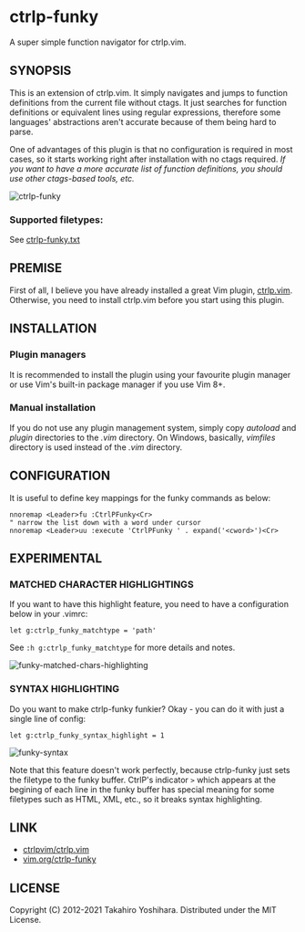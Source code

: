 ctrlp-funky
============

A super simple function navigator for ctrlp.vim.

SYNOPSIS
----------

This is an extension of ctrlp.vim. It simply navigates and jumps to function definitions from the current file without ctags. It just searches for function definitions or equivalent lines using regular expressions, therefore some languages' abstractions aren't accurate because of them being hard to parse.

One of advantages of this plugin is that no configuration is required in most cases, so it starts working right after installation with no ctags required.
*If you want to have a more accurate list of function definitions, you should use other ctags-based tools, etc.*

![ctrlp-funky][1]

### Supported filetypes:

See [ctrlp-funky.txt](https://github.com/tacahiroy/ctrlp-funky/blob/master/doc/ctrlp-funky.txt#L22)


PREMISE
----------

First of all, I believe you have already installed a great Vim plugin, [ctrlp.vim](https://github.com/ctrlpvim/ctrlp.vim).
Otherwise, you need to install ctrlp.vim before you start using this plugin.


INSTALLATION
----------

### Plugin managers
It is recommended to install the plugin using your favourite plugin manager or use Vim's built-in package manager if you use Vim 8+.

### Manual installation
If you do not use any plugin management system, simply copy _autoload_ and _plugin_ directories to the _.vim_ directory.
On Windows, basically, _vimfiles_ directory is used instead of the _.vim_ directory.


CONFIGURATION
--------------

It is useful to define key mappings for the funky commands as below:
```vim
nnoremap <Leader>fu :CtrlPFunky<Cr>
" narrow the list down with a word under cursor
nnoremap <Leader>uu :execute 'CtrlPFunky ' . expand('<cword>')<Cr>
```


EXPERIMENTAL
------------

### MATCHED CHARACTER HIGHLIGHTINGS

If you want to have this highlight feature, you need to have a configuration
below in your .vimrc:
```vim
let g:ctrlp_funky_matchtype = 'path'
```
See `:h g:ctrlp_funky_matchtype` for more details and notes.

![funky-matched-chars-highlighting][3]


### SYNTAX HIGHLIGHTING

Do you want to make ctrlp-funky funkier? Okay - you can do it with just a single line of config:
```vim
let g:ctrlp_funky_syntax_highlight = 1
```
![funky-syntax][2]

Note that this feature doesn't work perfectly, because ctrlp-funky just sets
the filetype to the funky buffer.
CtrlP's indicator `>` which appears at the begining of each line in the funky
buffer has special meaning for some filetypes such as HTML, XML, etc., so it
breaks syntax highlighting.


LINK
-------

* [ctrlpvim/ctrlp.vim](https://github.com/ctrlpvim/ctrlp.vim)
* [vim.org/ctrlp-funky](http://www.vim.org/scripts/script.php?script_id=4592)


LICENSE
-------

Copyright (C) 2012-2021 Takahiro Yoshihara. Distributed under the MIT License.

[1]: http://i.imgur.com/yO4PWAF.png
[2]: http://i.imgur.com/CnKui5H.png
[3]: http://i.imgur.com/B3hBycd.png
